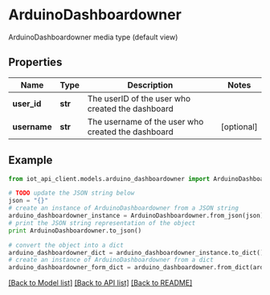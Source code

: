 # ArduinoDashboardowner

ArduinoDashboardowner media type (default view)

## Properties
Name | Type | Description | Notes
------------ | ------------- | ------------- | -------------
**user_id** | **str** | The userID of the user who created the dashboard | 
**username** | **str** | The username of the user who created the dashboard | [optional] 

## Example

```python
from iot_api_client.models.arduino_dashboardowner import ArduinoDashboardowner

# TODO update the JSON string below
json = "{}"
# create an instance of ArduinoDashboardowner from a JSON string
arduino_dashboardowner_instance = ArduinoDashboardowner.from_json(json)
# print the JSON string representation of the object
print ArduinoDashboardowner.to_json()

# convert the object into a dict
arduino_dashboardowner_dict = arduino_dashboardowner_instance.to_dict()
# create an instance of ArduinoDashboardowner from a dict
arduino_dashboardowner_form_dict = arduino_dashboardowner.from_dict(arduino_dashboardowner_dict)
```
[[Back to Model list]](../README.md#documentation-for-models) [[Back to API list]](../README.md#documentation-for-api-endpoints) [[Back to README]](../README.md)


